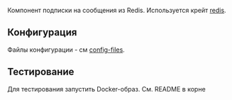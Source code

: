 Компонент подписки на сообщения из Redis. Используется крейт [redis](https://crates.io/crates/redis).

## Конфигурация

Файлы конфигурации - см [config-files](https://github.com/Konstantin-Dudersky/rsiot/tree/main/redis/config-files).

## Тестирование

Для тестирования запустить Docker-образ. См. README в корне
